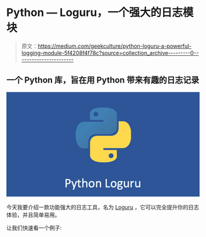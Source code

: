 # Python — Loguru，一个强大的日志模块

> 原文：<https://medium.com/geekculture/python-loguru-a-powerful-logging-module-5f4208f4f78c?source=collection_archive---------0----------------------->

## 一个 Python 库，旨在用 Python 带来有趣的日志记录

![](img/b30c490443efe24faebf7b293e0d0bab.png)

今天我要介绍一款功能强大的日志工具，名为 [Loguru](https://github.com/Delgan/loguru) ，它可以完全提升你的日志体验，并且简单易用。

让我们快速看一个例子: